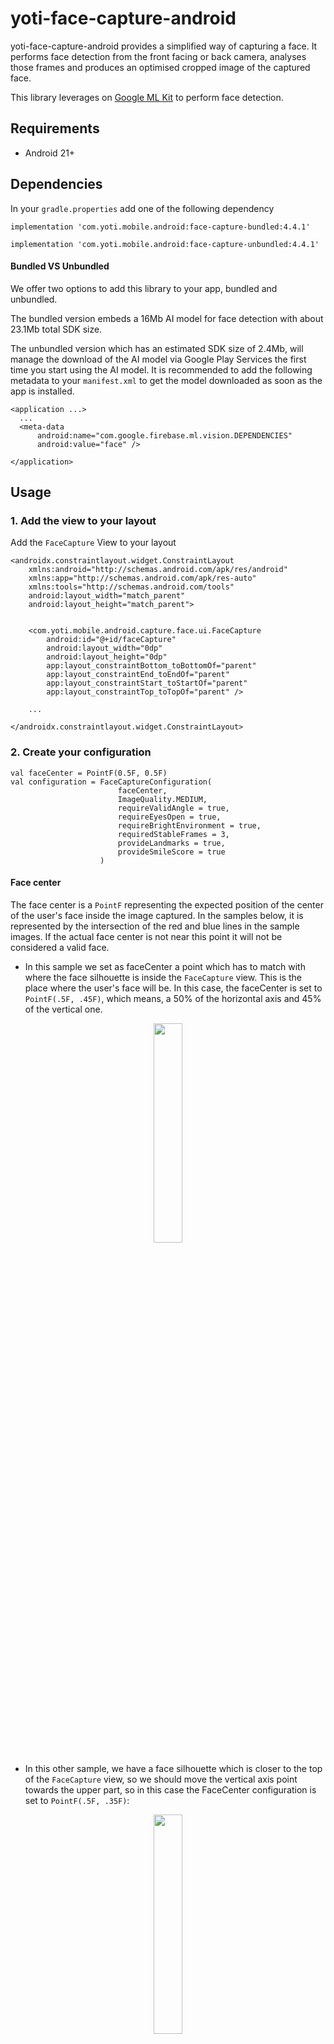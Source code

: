 # yoti-face-capture-android

yoti-face-capture-android provides a simplified way of capturing a face. It performs face detection from the front facing or back camera, analyses those frames and produces an optimised cropped image of the captured face.

This library leverages on [Google ML Kit](https://firebase.google.com/docs/ml-kit/detect-faces) to perform face detection.

## Requirements
- Android 21+

##  Dependencies

In your `gradle.properties` add one of the following dependency
```
implementation 'com.yoti.mobile.android:face-capture-bundled:4.4.1'
```

```
implementation 'com.yoti.mobile.android:face-capture-unbundled:4.4.1'
```

#### Bundled VS Unbundled

We offer two options to add this library to your app, bundled and unbundled.

The bundled version embeds a 16Mb AI model for face detection with about 23.1Mb total SDK size.

The unbundled version which has an estimated SDK size of 2.4Mb, will manage the download of the AI model via Google Play Services the first time you start using the AI model. It is recommended to add the following metadata to your `manifest.xml` to get the model downloaded as soon as the app is installed.
```
<application ...>
  ...
  <meta-data
      android:name="com.google.firebase.ml.vision.DEPENDENCIES"
      android:value="face" />

</application>

```

## Usage

### 1. Add the view to your layout
Add the `FaceCapture` View to your layout

```
<androidx.constraintlayout.widget.ConstraintLayout
    xmlns:android="http://schemas.android.com/apk/res/android"
    xmlns:app="http://schemas.android.com/apk/res-auto"
    xmlns:tools="http://schemas.android.com/tools"
    android:layout_width="match_parent"
    android:layout_height="match_parent">


    <com.yoti.mobile.android.capture.face.ui.FaceCapture
        android:id="@+id/faceCapture"
        android:layout_width="0dp"
        android:layout_height="0dp"
        app:layout_constraintBottom_toBottomOf="parent"
        app:layout_constraintEnd_toEndOf="parent"
        app:layout_constraintStart_toStartOf="parent"
        app:layout_constraintTop_toTopOf="parent" />

    ...

</androidx.constraintlayout.widget.ConstraintLayout>        
```

### 2. Create your configuration

```
val faceCenter = PointF(0.5F, 0.5F)
val configuration = FaceCaptureConfiguration(
                        faceCenter,
                        ImageQuality.MEDIUM,
                        requireValidAngle = true,
                        requireEyesOpen = true,
                        requireBrightEnvironment = true,
                        requiredStableFrames = 3,
                        provideLandmarks = true,
                        provideSmileScore = true
                    )

```

#### Face center
The face center is a `PointF` representing the expected position of the center of the user's face inside the image captured. In the samples below, it is represented by the intersection of the red and blue lines in the sample images.
If the actual face center is not near this point it will not be considered a valid face.

- In this sample we set as faceCenter a point which has to match with where the face silhouette is inside the `FaceCapture` view. This is the place where the user's face will be. In this case, the faceCenter is set to `PointF(.5F, .45F)`, which means, a 50% of the horizontal axis and 45% of the vertical one.

<p align="center">
<img width="30%" src="https://github.com/getyoti/yoti-face-capture-android/assets/33830959/f5979597-2fc5-4dd1-9533-20c2b24bc8b2">
</p>

- In this other sample, we have a face silhouette which is closer to the top of the `FaceCapture` view, so we should move the vertical axis point towards the upper part, so in this case the FaceCenter configuration is set to `PointF(.5F, .35F)`:

<p align="center">
<img width="30%" src="https://github.com/getyoti/yoti-face-capture-android/assets/33830959/1bd0cd68-41aa-40c1-8e1a-2c33110d153c">
</p>


#### Image Quality
This is the image quality of the cropped image after it has been compressed and converted to JPEG. It can be either `ImageQuality.LOW` or `ImageQuality.MEDIUM` or `ImageQuality.HIGH`

### Require Valid Angle
This boolean if true, will require the picture to be taken with a tilt angle no bigger than 30 degrees.
When this requirement is not met `FaceNotStraight` error is returned.

### Require Eyes Open
This boolean if true it will require the eyes to be opened.
When this requirement is not met `EyesClosed` error is returned.

### Require Bright Environment
If true it will require the environment luminosity to be above a pre-determined threshold.
When this requirement is not met `EnvironmentTooDark` error is returned.

### Require Stable Frames
This integer will require "n" number of frames to be as similar as possible in terms of width/hight and x/y position.
The purpose of this is to avoid capturing blurry images.
When this requirement is not met `FaceNotStable` error is returned.

### Provide Landmarks
If set to true, SDK will return facial landmark points for both original and cropped images on a valid face. These set of points are nullable.

### Provide Smile Score
If set to true, SDK will return smile score on a valid face. This score is a nullable value.

### 3. Retreive your view
```
val faceCapture = findViewById<FaceCapture>(R.id.faceCapture)
```


### 4. Start the camera
There are two ways to start the camera:

```
faceCapture.startCamera(this, ::onCameraState)
```

Or you could also do:
```
faceCapture.cameraState.observe(this, ::onCameraState)
faceCaputure.startCamera(this)
```


#### Camera States

There are a few states that can be returned to allow the integrator to know what the current state of the Face Capture is. These are:
- CameraReady - The Face Capture has connected to the camera and the preview is available, but no analyzing is happening
- CameraStopped - The camera has stopped and no analyzing is happening.
- Analyzing - The camera is ready and the Face Capture is analyzing frames to detect faces.
- CameraInitializationError - There was an error initialzing the camera.
- MissingPermissions - The Face Capture does not have sufficient permissions to caccess the camera.

The following CameraErrors can be returned when the state is CameraInitializationError
- IllegalState
- UnableToResolveCamera
- Unknown


### 5. Start analyzing

Start the detection and listen for incoming `FaceCaptureResult`
```
faceCapture.startAnalysing(configuration, ::onFaceCaptureResult)
```
This can be called straight after startCamera(), no need to wait for `CameraReady`

#### Output Information

Result of the face capture containing the following:
  - Original Image. This will be a 1280x720 YUV image
  - State of the face capture:
    - Invalid Face containing the reason it is invalid
    - Valid Face containing:
      - Cropped Image - Byte array representation of a compressed JPEG image based on the configured image quality
      - The bounding box of the face inside the cropped image
      - The bounding box of the face inside the original image
      - Facial landmark points for the original image
      - Facial landmark points for the cropped image
      - Smile score between 0.0 (unlikely smiling) and 1.0 (more likely smiling)

If the cropping of the face did not meet the requirements then the Invalid Face will be returned. This will not contain any cropped image.

##### Error States

The error states and validation states are in a specific order. For example, the FaceTooSmall check will be performed before the FaceNotCentered check. As such here are the states that can be returned in order of the checks that are done:
- AnalysisError: this could happen if the device is not compatible with the SDK and the capture analysis cannot be performed. We recommend you to fallback to manual capture mode (check sample app) if this error happens, do the user can do a manual capture.
- NoFaceDetected
- MultipleFacesDetected
- FaceTooSmall
- FaceTooBig
- FaceNotCentered
- EnvironmentTooDark

Optional errors (depending on the configuration passed):
- FaceNotStraight
- EyesClosed
- FaceNotStable

### 6. Stop the library
```
faceCapture.stopAnalysing()
faceCapture.stopCamera()
```
This is only required if it is part of your camera flow. Not required in response of lifecycle changes.

### Implementation sample
You can find a sample App [here](https://github.com/getyoti/yoti-face-capture-android/tree/main/sample). It is divided in three different use cases:
- Automatic capture: capture is done automatically when a valid frame is detected.
- Manual capture: capture is done by the user with a button which is visible only when a valid frame is detected. 
- Debug mode: this mode could help you to define the Face Center parameter for your UI.

### Support
If you have any other questions please do not hesitate to contact us here: https://support.yoti.com
Once we have answered your question we may contact you again to discuss Yoti products and services. If you'd prefer us not to do this, please let us know when you e-mail.


